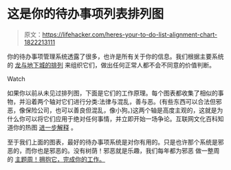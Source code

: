 # 这是你的待办事项列表排列图

> 原文：<https://lifehacker.com/heres-your-to-do-list-alignment-chart-1822213111>

你的待办事项管理系统透露了很多，也许是所有关于你的信息。我们根据主要系统的 [龙与地下城的排列](https://io9.gizmodo.com/the-best-dungeons-dragons-character-alignments-5965146#_ga=2.223371293.766295613.1516114000-1297080755.1497980211) 来组织它们，做出任何正常人都不会不同意的价值判断。

Watch

如果你以前从未见过排列图，下面是它们的工作原理。每个图表都收集了相似的事物，并沿着两个轴对它们进行分类:法律与混乱，善与恶。(有些东西可以合法但邪恶，像保险公司，也可以善良但混乱，像小狗。)这两个轴是高度主观的，这就是为什么你可以将它们应用于绝对任何事情，并立即开始一场争论。互联网文化百科知道你的热图 [进一步解释](http://knowyourmeme.com/memes/alignment-charts) 。

至于我们上面的图表，最好的待办事项系统是对你有用的。只是也许那个系统是邪恶的，而你也是邪恶的。没有树荫！邪恶就是乐趣，我们每年都为邪恶 做一整周的 [主题周！拥抱它，完成你的工作。](https://lifehacker.com/c/evil-week)